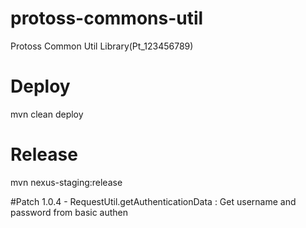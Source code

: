 # protoss-commons-util
Protoss Common Util Library(Pt_123456789)

# Deploy
mvn clean deploy

# Release
mvn nexus-staging:release

#Patch
1.0.4
	- RequestUtil.getAuthenticationData : Get username and password from basic authen
